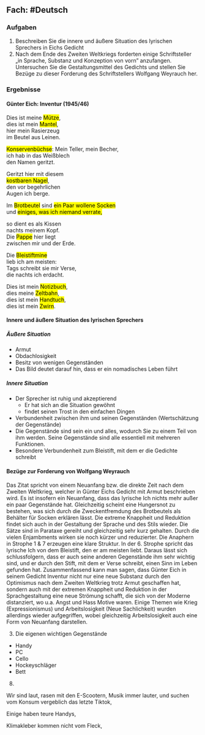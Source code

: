 ## Fach: #Deutsch

### Aufgaben

1. Beschreiben Sie die innere und äußere Situation des lyrischen Sprechers in Eichs Gedicht
2. Nach dem Ende des Zweiten Weltkriegs forderten einige Schriftsteller „in Sprache, Substanz und Konzeption von vorn” anzufangen. Untersuchen Sie die Gestaltungsmittel des Gedichts und stellen Sie Bezüge zu dieser Forderung des Schriftstellers Wolfgang Weyrauch her.

### Ergebnisse

#### Günter Eich: Inventur (1945/46)

Dies ist meine <mark class="hltr-red">Mütze</mark>,  
dies ist mein <mark class="hltr-red">Mantel</mark>,  
hier mein Rasierzeug  
im Beutel aus Leinen.

<mark class="hltr-red">Konservenbüchse</mark>:
Mein Teller, mein Becher,  
ich hab in das Weißblech  
den Namen geritzt.

Geritzt hier mit diesem  
<mark class="hltr-red">kostbaren Nagel</mark>,  
den vor begehrlichen  
Augen ich berge.

Im <mark class="hltr-red">Brotbeutel</mark> sind 
<mark class="hltr-red">ein Paar wollene Socken</mark>  
und <mark class="hltr-red">einiges, was ich 
niemand verrate,</mark>

so dient es als Kissen  
nachts meinem Kopf.  
Die <mark class="hltr-red">Pappe</mark> hier liegt  
zwischen mir und der Erde.

Die <mark class="hltr-red">Bleistiftmine</mark>  
lieb ich am meisten:  
Tags schreibt sie mir Verse,  
die nachts ich erdacht.

Dies ist mein <mark class="hltr-red">Notizbuch</mark>,  
dies meine <mark class="hltr-red">Zeltbahn</mark>,  
dies ist mein <mark class="hltr-red">Handtuch</mark>,  
dies ist mein <mark class="hltr-red">Zwirn</mark>.

#### Innere und äußere Situation des lyrischen Sprechers

##### Äußere Situation

- Armut
- Obdachlosigkeit
- Besitz von wenigen Gegenständen
- Das Bild deutet darauf hin, dass er ein nomadisches Leben führt

##### Innere Situation

- Der Sprecher ist ruhig und akzeptierend
	- Er hat sich an die Situation gewöhnt
	- findet seinen Trost in den einfachen Dingen
- Verbundenheit zwischen ihm und seinen Gegenständen (Wertschätzung der Gegenstände)
- Die Gegenstände sind sein ein und alles, wodurch Sie zu einem Teil von ihm werden. Seine Gegenstände sind alle essentiell mit mehreren Funktionen.
- Besondere Verbundenheit zum Bleistift, mit dem er die Gedichte schreibt

#### Bezüge zur Forderung von Wolfgang Weyrauch

Das Zitat spricht von einem Neuanfang bzw. die direkte Zeit nach dem Zweiten Weltkrieg, welcher in Günter Eichs Gedicht mit Armut beschrieben wird. Es ist insofern ein Neuanfang, dass das lyrische Ich nichts mehr außer ein paar Gegenstände hat. Gleichzeitig scheint eine Hungersnot zu bestehen, was sich durch die Zweckentfremdung des Brotbeutels als Behälter für Socken erklären lässt. Die extreme Knappheit und Reduktion findet sich auch in der Gestaltung der Sprache und des Stils wieder. Die Sätze sind in Parataxe gereiht und gleichzeitig sehr kurz gehalten. Durch die vielen Enjambments wirken sie noch kürzer und reduzierter. Die Anaphern in Strophe 1 & 7 erzeugen eine klare Struktur. In der 6. Strophe spricht das lyrische Ich von dem Bleistift, den er am meisten liebt. Daraus lässt sich schlussfolgern, dass er auch seine anderen Gegenstände ihm sehr wichtig sind, und er durch den Stift, mit dem er Verse schreibt, einen Sinn im Leben gefunden hat. 
Zusammenfassend kann man sagen, dass Günter Eich in seinem Gedicht Inventur 
nicht nur eine neue Substanz durch den Optimismus nach dem Zweiten Weltkrieg trotz Armut geschaffen hat, sondern auch mit der extremen Knappheit und  Reduktion in der Sprachgestaltung eine neue Strömung schafft, die sich von der Moderne distanziert, wo u.a. Angst und Hass Motive waren. Einige Themen wie Krieg (Expressionismus) und Arbeitslosigkeit (Neue Sachlichkeit) wurden allerdings wieder aufgegriffen, wobei gleichzeitig Arbeitslosigkeit auch eine Form von Neuanfang darstellen.

3. Die eigenen wichtigen Gegenstände
- Handy
- PC
- Cello
- Hockeyschläger
- Bett

8. 
Wir sind laut,
rasen mit den E-Scootern,
Musik immer lauter,
und suchen vom Konsum vergeblich das letzte Tiktok,

Einige haben teure Handys,

Klimakleber kommen nicht vom Fleck,